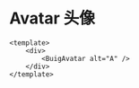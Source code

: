 # Avatar 头像

<ClientOnly>
  <div class="demo-line">
    <BuigAvatar alt="A" />
    <BuigAvatar alt="B" :size="40" style="margin-inline-start:12px" />
  </div>
</ClientOnly>

```vue
<template>
    <div>
        <BuigAvatar alt="A" />
    </div>
</template>
```
